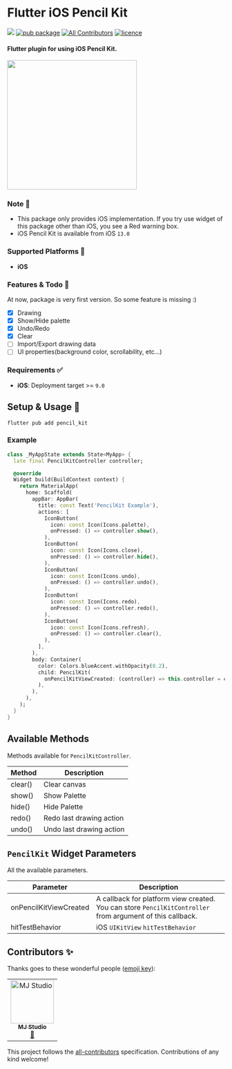 # Flutter iOS Pencil Kit

[![](https://github.com/mj-studio-library/flutter-pencilkit/actions/workflows/analyze_and_test.yml/badge.svg?branch=main)](https://github.com/mj-studio-library/flutter-pencilkit)
[![pub package](https://img.shields.io/pub/v/pencil_kit.svg)](https://pub.dev/packages/pencil_kit)
[![All Contributors](https://img.shields.io/badge/all_contributors-1-blue.svg?style=flat-square)](#contributors-)
[![licence](https://img.shields.io/badge/licence-MIT-blue.svg)](https://github.com/mj-studio-library/flutter-pencilkit/blob/main/LICENSE)



#### Flutter plugin for using iOS Pencil Kit.

<img src="https://user-images.githubusercontent.com/33388801/197273399-e602b742-87bc-4e59-85fe-76b80915f448.png" width=300/>


### Note 📒
- This package only provides iOS implementation. If you try use widget of this package other than iOS, you see a Red warning box.
- iOS Pencil Kit is available from iOS `13.0`

### Supported Platforms 📱
- **iOS**



### Features & Todo 🌟

At now, package is very first version. So some feature is missing :)

- [x] Drawing
- [x] Show/Hide palette
- [x] Undo/Redo
- [x] Clear
- [ ] Import/Export drawing data
- [ ] UI properties(background color, scrollability, etc...)

### Requirements ✅
* **iOS**: Deployment target >= `9.0`

## Setup & Usage 🎉

```shell
flutter pub add pencil_kit
```


### Example

```dart
class _MyAppState extends State<MyApp> {
  late final PencilKitController controller;

  @override
  Widget build(BuildContext context) {
    return MaterialApp(
      home: Scaffold(
        appBar: AppBar(
          title: const Text('PencilKit Example'),
          actions: [
            IconButton(
              icon: const Icon(Icons.palette),
              onPressed: () => controller.show(),
            ),
            IconButton(
              icon: const Icon(Icons.close),
              onPressed: () => controller.hide(),
            ),
            IconButton(
              icon: const Icon(Icons.undo),
              onPressed: () => controller.undo(),
            ),
            IconButton(
              icon: const Icon(Icons.redo),
              onPressed: () => controller.redo(),
            ),
            IconButton(
              icon: const Icon(Icons.refresh),
              onPressed: () => controller.clear(),
            ),
          ],
        ),
        body: Container(
          color: Colors.blueAccent.withOpacity(0.2),
          child: PencilKit(
            onPencilKitViewCreated: (controller) => this.controller = controller,
          ),
        ),
      ),
    );
  }
}
```

## Available Methods
Methods available for `PencilKitController`.

| Method  | Description              |
|---------|--------------------------|
| clear() | Clear canvas             |
| show()  | Show Palette             |
| hide()  | Hide Palette             |
| redo()  | Redo last drawing action |
| undo()  | Undo last drawing action |


## `PencilKit` Widget Parameters
All the available parameters.


| Parameter              | Description                                                                                               |
|------------------------|-----------------------------------------------------------------------------------------------------------|
| onPencilKitViewCreated | A callback for platform view created. You can store `PencilKitController` from argument of this callback. |
| hitTestBehavior   | iOS `UIKitView` `hitTestBehavior`                                                                         |

## Contributors ✨

Thanks goes to these wonderful people ([emoji key](https://allcontributors.org/docs/en/emoji-key)):

<!-- ALL-CONTRIBUTORS-LIST:START - Do not remove or modify this section -->
<!-- prettier-ignore-start -->
<!-- markdownlint-disable -->
<table>
  <tbody>
    <tr>
      <td align="center"><a href="https://www.mjstudio.net/"><img src="https://avatars.githubusercontent.com/u/33388801?v=4?s=100" width="100px;" alt="MJ Studio"/><br /><sub><b>MJ Studio</b></sub></a><br /><a href="#ideas-mym0404" title="Ideas, Planning, & Feedback">🤔</a></td>
    </tr>
  </tbody>
</table>

<!-- markdownlint-restore -->
<!-- prettier-ignore-end -->

<!-- ALL-CONTRIBUTORS-LIST:END -->

This project follows the [all-contributors](https://github.com/all-contributors/all-contributors) specification. Contributions of any kind welcome!
